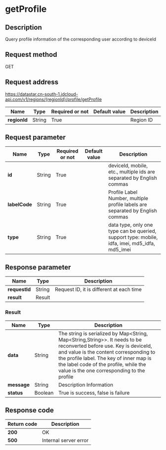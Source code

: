 # getProfile


## Description
Query profile information of the corresponding user according to deviceId

## Request method
GET

## Request address
https://datastar.cn-south-1.jdcloud-api.com/v1/regions/{regionId}/profile/getProfile

|Name|Type|Required or not|Default value|Description|
|---|---|---|---|---|
|**regionId**|String|True| |Region ID|

## Request parameter
|Name|Type|Required or not|Default value|Description|
|---|---|---|---|---|
|**id**|String|True| |deviceId, mobile, etc., multiple ids are separated by English commas|
|**labelCode**|String|True| |Profile Label Number, multiple profile labels are separated by English commas|
|**type**|String|True| |data type, only one type can be queried, support type: mobile, idfa, imei, md5_idfa, md5_imei|


## Response parameter
|Name|Type|Description|
|---|---|---|
|**requestId**|String|Request ID, it is different at each time|
|**result**|Result| |


### Result
|Name|Type|Description|
|---|---|---|
|**data**|String|The string is serialized by Map<String, Map<String,String>>. It needs to be reconverted before use. Key is deviceId, and value is the content corresponding to the profile label. The key of inner map is the label code of the profile, while the value is the one corresponding to the profile|
|**message**|String|Description Information|
|**status**|Boolean|True is success, false is failure|

## Response code
|Return code|Description|
|---|---|
|**200**|OK|
|**500**|Internal server error|
